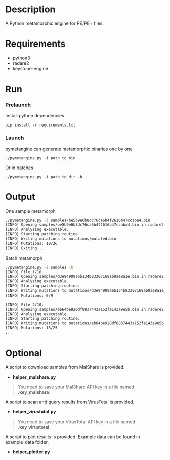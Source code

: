 # Description
A Python metamorphic engine for PE/PE+ files.

# Requirements
- python3
- radare2
- keystone-engine

# Run
### Prelaunch
Install python dependencies

`pip install -r requirements.txt`

### Launch
pymetangine can generate metamorphic binaries one by one

`./pymetangine.py -i path_to_bin`

Or in batches

`./pymetangine.py -i path_to_dir -b`

# Output

One sample metamorph

```bash
./pymetangine.py -i samples/be5b9e6b8dc76ca6b4f2616b47ccaba4.bin
[INFO] Opening samples/be5b9e6b8dc76ca6b4f2616b47ccaba4.bin in radare2.
[INFO] Analyzing executable.
[INFO] Starting patching routine.
[INFO] Writing mutations to mutations/mutated.bin
[INFO] Mutations: 10/26
[INFO] Exiting...
```

Batch metamorph
```bash
./pymetangine.py -i samples -b
[INFO] File 1/10.
[INFO] Opening samples/d3e94909a6b134b83307168ab0ae8a1e.bin in radare2.
[INFO] Analyzing executable.
[INFO] Starting patching routine.
[INFO] Writing mutations to mutations/d3e94909a6b134b83307168ab0ae8a1e_ry.bin
[INFO] Mutations: 6/9

[INFO] File 2/10.
[INFO] Opening samples/eb64be920df8837443a152fa143a9e5b.bin in radare2.
[INFO] Analyzing executable.
[INFO] Starting patching routine.
[INFO] Writing mutations to mutations/eb64be920df8837443a152fa143a9e5b_ry.bin
[INFO] Mutations: 18/25
...
```

# Optional
A script to download samples from MalShare is provided.

- **helper_malshare.py**

> You need to save your MalShare API key in a file named **.key_malshare**.

A script to scan and query results from VirusTotal is provided.

- **helper_virustotal.py**

> You need to save your VirusTotal API key in a file named **.key_virustotal**.

A script to plot results is provided. Example data can be found in example_data folder.

- **helper_plotter.py**
